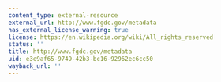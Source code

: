 ```yaml
---
content_type: external-resource
external_url: http://www.fgdc.gov/metadata
has_external_license_warning: true
license: https://en.wikipedia.org/wiki/All_rights_reserved
status: ''
title: http://www.fgdc.gov/metadata
uid: e3e9af65-9749-42b3-bc16-92962ec6cc50
wayback_url: ''
---
```

